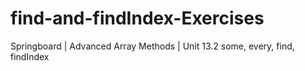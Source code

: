 # find-and-findIndex-Exercises
Springboard | Advanced Array Methods | Unit 13.2 some, every, find, findIndex
